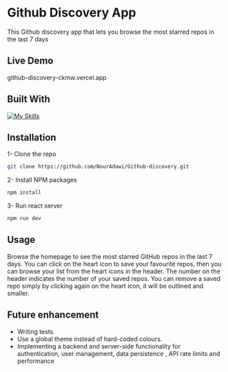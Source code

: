# Github Discovery App

This Github discovery app that lets you browse the most starred repos in the last 7 days
## Live Demo
github-discovery-ckmw.vercel.app


## Built With

[![My Skills](https://skillicons.dev/icons?i=vite,typescript,mui&theme=dark)](https://skillicons.dev)

## Installation

1- Clone the repo

```bash
git clone https://github.com/NourAdawi/Github-discovery.git
```

2- Install NPM packages

```bash
npm install
```

3- Run react server

```bash
npm run dev
```

## Usage

Browse the homepage to see the most starred GitHub repos in the last 7 days. You can click on the heart icon to save your favourite repos, then you can browse your list from the heart icons in the header.
The number on the header indicates the number of your saved repos.
You can remove a saved repo simply by clicking again on the heart icon, it will be outlined and smaller.

## Future enhancement 

- Writing tests.
- Use a global theme instead of hard-coded colours.
- Implementing a backend and server-side functionality for authentication, user management, data persistence , API rate limits and performance 
